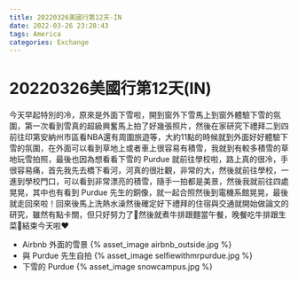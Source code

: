 ```yaml
---
title: 20220326美國行第12天-IN
date: 2022-03-26 23:28:43
tags: America
categories: Exchange
---
```

# 20220326美國行第12天(IN)

今天早起特別的冷，原來是外面下雪啦，開到窗外下雪馬上到窗外體驗下雪的氛圍，第一次看到雪真的超級興奮馬上拍了好幾張照片，然後在家研究下禮拜二到四前往印第安納州市區看NBA還有周圍旅遊等，大約11點的時候就到外面好好體驗下雪的氛圍，在外面可以看到草地上或者車上很容易有積雪，我就到有較多積雪的草地玩雪拍照，最後也因為想看看下雪的 Purdue 就前往學校啦，路上真的很冷，手很容易痛，首先我先去橋下看河，河真的很壯觀，非常的大，然後就前往學校，一進到學校門口，可以看到非常漂亮的積雪，隨手一拍都是美景，然後我就前往四處晃晃，其中也有看到 Purdue 先生的銅像，就一起合照然後到電機系館晃晃，最後就走回來啦！回來後馬上洗熱水澡然後確定好下禮拜的住宿與交通就開始做論文的研究，雖然有點卡關，但只好努力了💪然後就煮牛排跟麵當午餐，晚餐吃牛排跟生菜🥬結束今天啦❤️

- Airbnb 外面的雪景
 {% asset_image airbnb_outside.jpg %}
- 與 Purdue 先生自拍
 {% asset_image selfiewithmrpurdue.jpg %}
- 下雪的 Purdue
 {% asset_image snowcampus.jpg %}